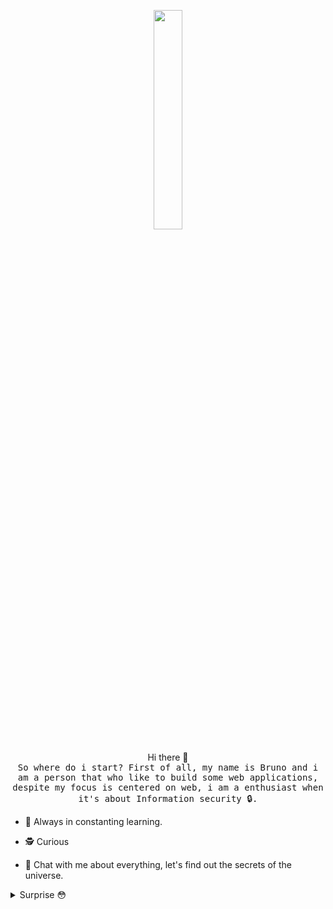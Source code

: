 <p align="center">
  <img src="https://media.giphy.com/media/MeJgB3yMMwIaHmKD4z/giphy.gif" width="30%">
  <br><br>
  Hi there 👋<br>
  <samp>
    So where do i start? First of all, my name is Bruno and i am a person that who like to build some web applications, despite my focus is centered on web, i am a enthusiast when it's about Information security 🔒.
  </samp>
</p>

- 🌱 Always in constanting learning.

- 🕵️ Curious

- 💬 Chat with me about everything, let's find out the secrets of the universe.

<details>
  <summary>Surprise 😳</summary>
  <img alt="BrunoMSts's top languages" width="350px" src="https://github-readme-stats.vercel.app/api/top-langs/?username=BrunoMSts&theme=radical&layout=compact&count_private=true&langs_count=10"/>

  <img alt="Bruno Martins's" align="right" height="166px" src="https://github-readme-stats.vercel.app/api?username=BrunoMSts&show_icons=true&theme=radical&count_private=true&include_all_commits=true"/>
</details>






